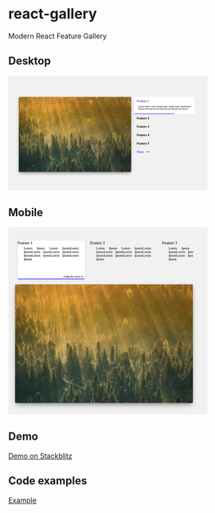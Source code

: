 # react-gallery

Modern React Feature Gallery

## Desktop

<img src="https://raw.githubusercontent.com/valado/react-gallery/main/public/demo-desktop.png" width="400">

## Mobile

<img src="https://raw.githubusercontent.com/valado/react-gallery/main/public/demo-mobile.png" width="400">

## Demo

[Demo on Stackblitz](https://stackblitz.com/~/github.com/valado/react-gallery)

## Code examples

[Example](https://github.com/valado/react-gallery/blob/main/src/App.tsx)

